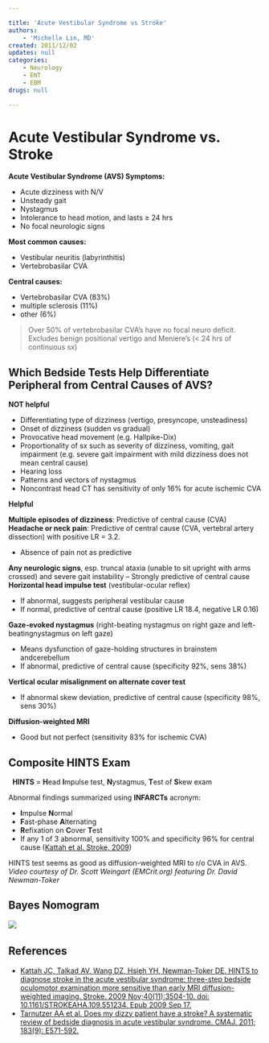 ```yaml
---

title: 'Acute Vestibular Syndrome vs Stroke'
authors:
    - 'Michelle Lin, MD'
created: 2011/12/02
updates: null
categories:
    - Neurology
    - ENT
    - EBM
drugs: null

---
```




# Acute Vestibular Syndrome vs. Stroke

**Acute Vestibular Syndrome (AVS) Symptoms:**

-   Acute dizziness with N/V
-   Unsteady gait
-   Nystagmus
-   Intolerance to head motion, and lasts ≥ 24 hrs
-   No focal neurologic signs

**Most common causes:**

-   Vestibular neuritis (labyrinthitis)
-   Vertebrobasilar CVA 

**Central causes:**

- Vertebrobasilar CVA (83%)
- multiple sclerosis (11%)
- other (6%) 

> Over 50% of vertebrobasilar CVA’s have no focal neuro deficit.
> Excludes benign positional vertigo and Meniere’s (&lt; 24 hrs of continuous sx)

## Which Bedside Tests Help Differentiate Peripheral from Central Causes of AVS? 

**NOT helpful**

-   Differentiating type of dizziness (vertigo, presyncope, unsteadiness)
-   Onset of dizziness (sudden vs gradual)
-   Provocative head movement (e.g. Hallpike-Dix)
-   Proportionality of sx such as severity of dizziness, vomiting, gait impairment (e.g. severe gait impairment with mild dizziness does not mean central cause)
-   Hearing loss
-   Patterns and vectors of nystagmus
-   Noncontrast head CT has sensitivity of only 16% for acute ischemic CVA

**Helpful**

**Multiple episodes of dizziness**: Predictive of central cause (CVA)
**Headache or neck pain**: Predictive of central cause (CVA, vertebral artery dissection) with positive LR = 3.2. 
-   Absence of pain not as predictive

**Any neurologic signs**, esp. truncal ataxia (unable to sit upright with arms crossed) and severe gait instability – Strongly predictive of central cause
**Horizontal head impulse test** (vestibular-ocular reflex)
-   If abnormal, suggests peripheral vestibular cause
-   If normal, predictive of central cause (positive LR 18.4, negative LR 0.16)

**Gaze-evoked nystagmus** (right-beating nystagmus on right gaze and left-beatingnystagmus on left gaze)
-   Means dysfunction of gaze-holding structures in brainstem andcerebellum
-   If abnormal, predictive of central cause (specificity 92%, sens 38%) 

**Vertical ocular misalignment on alternate cover test**
-   If abnormal skew deviation, predictive of central cause (specificity 98%, sens 30%)

**Diffusion-weighted MRI**
-   Good but not perfect (sensitivity 83% for ischemic CVA)

## Composite HINTS Exam

 
**HINTS** = **H**ead **I**mpulse test, **N**ystagmus, **T**est of **S**kew exam

Abnormal findings summarized using **INFARCTs** acronym:
-   **I**mpulse **N**ormal 
-   **F**ast-phase **A**lternating 
-   **R**efixation on **C**over **T**est 
-   If any 1 of 3 abnormal, sensitivity 100% and specificity 96% for central cause ([Kattah et al. Stroke, 2009](https://www.ncbi.nlm.nih.gov/pubmed/?term=19762709))

HINTS test seems as good as diffusion-weighted MRI to r/o CVA in AVS. 
*Video courtesy of Dr. Scott Weingart (EMCrit.org) featuring Dr. David Newman-Toker*

## Bayes Nomogram

![](https://d2p53dh3qxfm0x.cloudfront.net/uploads/img/1jx/5/m/d09e5f09-0a17-59ce-85df-c7b6f2ed2abc/640.png) 

## References

-   [Kattah JC, Talkad AV, Wang DZ, Hsieh YH, Newman-Toker DE. HINTS to diagnose stroke in the acute vestibular syndrome: three-step bedside oculomotor examination more sensitive than early MRI diffusion-weighted imaging. Stroke. 2009 Nov;40(11):3504-10. doi: 10.1161/STROKEAHA.109.551234. Epub 2009 Sep 17.](https://www.ncbi.nlm.nih.gov/pubmed/?term=19762709)
-   [Tarnutzer AA et al. Does my dizzy patient have a stroke? A systematic review of bedside diagnosis in acute vestibular syndrome. CMAJ. 2011; 183(9): E571-592.](https://www.ncbi.nlm.nih.gov/pubmed/?term=21576300)
